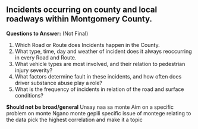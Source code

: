 ## Incidents occurring on county and local roadways within Montgomery County.
**Questions to Answer:** (Not Final)
1. Which Road or Route does Incidents happen in the County.
2. What type, time, day and weather of incident does it always reoccurring in every Road and Route.
3. What vehicle types are most involved, and their relation to pedestrian injury severity?
4. What factors determine fault in these incidents, and how often does driver substance abuse play a role?
5. What is the frequency of incidents in relation of the road and surface conditions?

**Should not be broad/general**
Unsay naa sa monte
Aim on a specific problem on monte
Ngano monte gepili
specific issue of montege relating to the data
pick the highest correlation and make it a topic